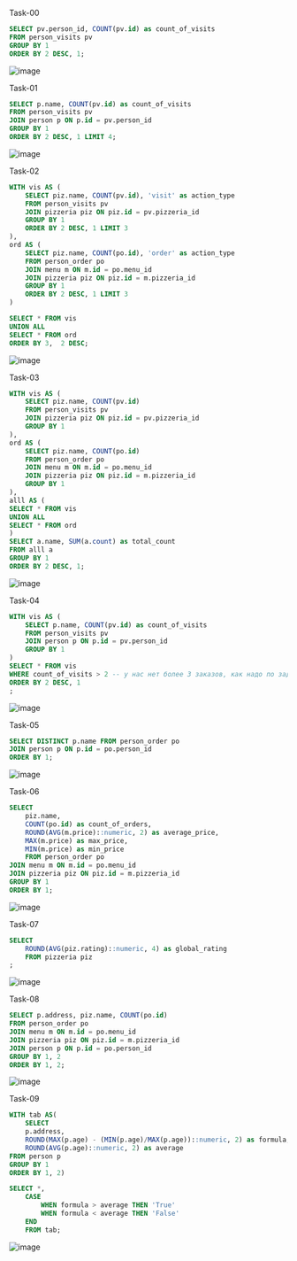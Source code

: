 Task-00
```sql
SELECT pv.person_id, COUNT(pv.id) as count_of_visits 
FROM person_visits pv
GROUP BY 1
ORDER BY 2 DESC, 1;
```
![image](https://github.com/TofuNorthLynX/sql/assets/112647131/bbe83df7-c808-479a-95a1-5eacad1817e8)

Task-01
```sql
SELECT p.name, COUNT(pv.id) as count_of_visits 
FROM person_visits pv
JOIN person p ON p.id = pv.person_id
GROUP BY 1
ORDER BY 2 DESC, 1 LIMIT 4;
```
![image](https://github.com/TofuNorthLynX/sql/assets/112647131/8be209fe-9875-4699-a9a0-c17d19fe2703)

Task-02
```sql
WITH vis AS (
	SELECT piz.name, COUNT(pv.id), 'visit' as action_type
	FROM person_visits pv
	JOIN pizzeria piz ON piz.id = pv.pizzeria_id
	GROUP BY 1
	ORDER BY 2 DESC, 1 LIMIT 3
), 
ord AS (
	SELECT piz.name, COUNT(po.id), 'order' as action_type
	FROM person_order po
	JOIN menu m ON m.id = po.menu_id
	JOIN pizzeria piz ON piz.id = m.pizzeria_id
	GROUP BY 1
	ORDER BY 2 DESC, 1 LIMIT 3
)

SELECT * FROM vis
UNION ALL
SELECT * FROM ord
ORDER BY 3,  2 DESC;
```
![image](https://github.com/TofuNorthLynX/sql/assets/112647131/b2db6199-9970-4499-942a-e5240fe99039)

Task-03
```sql
WITH vis AS (
	SELECT piz.name, COUNT(pv.id)
	FROM person_visits pv
	JOIN pizzeria piz ON piz.id = pv.pizzeria_id
	GROUP BY 1
), 
ord AS (
	SELECT piz.name, COUNT(po.id)
	FROM person_order po
	JOIN menu m ON m.id = po.menu_id
	JOIN pizzeria piz ON piz.id = m.pizzeria_id
	GROUP BY 1
),
alll AS (
SELECT * FROM vis
UNION ALL
SELECT * FROM ord
)
SELECT a.name, SUM(a.count) as total_count 
FROM alll a
GROUP BY 1
ORDER BY 2 DESC, 1;
```
![image](https://github.com/TofuNorthLynX/sql/assets/112647131/4581907f-28d2-4110-9f85-f7811545904d)

Task-04
```sql
WITH vis AS (
	SELECT p.name, COUNT(pv.id) as count_of_visits 
	FROM person_visits pv
	JOIN person p ON p.id = pv.person_id
	GROUP BY 1
)
SELECT * FROM vis
WHERE count_of_visits > 2 -- у нас нет более 3 заказов, как надо по заданию :(
ORDER BY 2 DESC, 1
;
```
![image](https://github.com/TofuNorthLynX/sql/assets/112647131/1e999e3c-472b-4f96-b9ca-c5f3a56549e3)

Task-05
```sql
SELECT DISTINCT p.name FROM person_order po
JOIN person p ON p.id = po.person_id
ORDER BY 1;
```
![image](https://github.com/TofuNorthLynX/sql/assets/112647131/555406ce-9335-468b-bf1c-1b69cba9fd6d)

Task-06
```sql
SELECT 
	piz.name, 
	COUNT(po.id) as count_of_orders, 
	ROUND(AVG(m.price)::numeric, 2) as average_price, 
	MAX(m.price) as max_price, 
	MIN(m.price) as min_price 
	FROM person_order po
JOIN menu m ON m.id = po.menu_id
JOIN pizzeria piz ON piz.id = m.pizzeria_id
GROUP BY 1
ORDER BY 1;
```
![image](https://github.com/TofuNorthLynX/sql/assets/112647131/9edf9505-68e8-4d38-97e4-b934d716f742)

Task-07
```sql
SELECT 
	ROUND(AVG(piz.rating)::numeric, 4) as global_rating
	FROM pizzeria piz
;
```
![image](https://github.com/TofuNorthLynX/sql/assets/112647131/46e4ebf2-b498-450d-964a-55d331206f1a)

Task-08
```sql
SELECT p.address, piz.name, COUNT(po.id)
FROM person_order po
JOIN menu m ON m.id = po.menu_id
JOIN pizzeria piz ON piz.id = m.pizzeria_id
JOIN person p ON p.id = po.person_id
GROUP BY 1, 2
ORDER BY 1, 2;
```
![image](https://github.com/TofuNorthLynX/sql/assets/112647131/e6bc70fe-c178-462b-af74-b3e02cc09c55)

Task-09
```sql
WITH tab AS(
	SELECT 
	p.address,
	ROUND(MAX(p.age) - (MIN(p.age)/MAX(p.age))::numeric, 2) as formula,
	ROUND(AVG(p.age)::numeric, 2) as average
FROM person p
GROUP BY 1
ORDER BY 1, 2)

SELECT *, 
	CASE
		WHEN formula > average THEN 'True'
		WHEN formula < average THEN 'False'
	END
	FROM tab;
```
![image](https://github.com/TofuNorthLynX/sql/assets/112647131/69b918fb-9450-436d-8558-ac13e360a3db)

